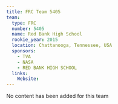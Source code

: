 ```yaml
---
title: FRC Team 5405
team:
  type: FRC
  number: 5405
  name: Red Bank High School
  rookie_year: 2015
  location: Chattanooga, Tennessee, USA
  sponsors:
    - TVA
    - NASA
    - RED BANK HIGH SCHOOL
  links:
    Website: 
---
```

No content has been added for this team